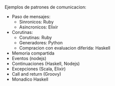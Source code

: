 Ejemplos de patrones de comunicacion: 

* Paso de mensajes:
  * Sinronicos: Ruby
  * Asincronicos: Elixir
* Corutinas:
  * Corutinas: Ruby
  * Generadores: Python
  * Compracion con evaluacion diferida: Haskell
* Memoria compartida 
* Eventos (nodejs)
* Continuaciones (Haskell, Nodejs)
* Excepciones (Scala, Elixir)
* Call and return (Groovy)
* Monadico Haskell
